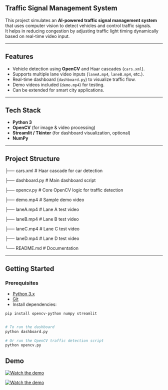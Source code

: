 ##  Traffic Signal Management System

This project simulates an **AI-powered traffic signal management system** that uses computer vision to detect vehicles and control traffic signals.  
It helps in reducing congestion by adjusting traffic light timing dynamically based on real-time video input.

---

##  Features
- Vehicle detection using **OpenCV** and Haar cascades (`cars.xml`).
- Supports multiple lane video inputs (`laneA.mp4`, `laneB.mp4`, etc.).
- Real-time dashboard (`dashboard.py`) to visualize traffic flow.
- Demo videos included (`demo.mp4`) for testing.
- Can be extended for smart city applications.

---

##  Tech Stack
- **Python 3**
- **OpenCV** (for image & video processing)
- **Streamlit / Tkinter** (for dashboard visualization, optional)
- **NumPy**

---

##  Project Structure
├── cars.xml # Haar cascade for car detection

├── dashboard.py # Main dashboard script

├── opencv.py # Core OpenCV logic for traffic detection

├── demo.mp4 # Sample demo video

├── laneA.mp4 # Lane A test video

├── laneB.mp4 # Lane B test video

├── laneC.mp4 # Lane C test video

├── laneD.mp4 # Lane D test video

└── README.md # Documentation


---

##  Getting Started

### Prerequisites
- [Python 3.x](https://www.python.org/downloads/)
- [Git](https://git-scm.com/)
- Install dependencies:
```bash
pip install opencv-python numpy streamlit


# To run the dashboard
python dashboard.py

# Or run the OpenCV traffic detection script
python opencv.py

```

##  Demo

[![Watch the demo](https://img.youtube.com/vi/sLbDi59argg/0.jpg)](https://youtu.be/sLbDi59argg)

[![Watch the demo](https://img.youtube.com/vi/sLbDi59argg/0.jpg)](https://youtu.be/nzNhDcnFQPw)




